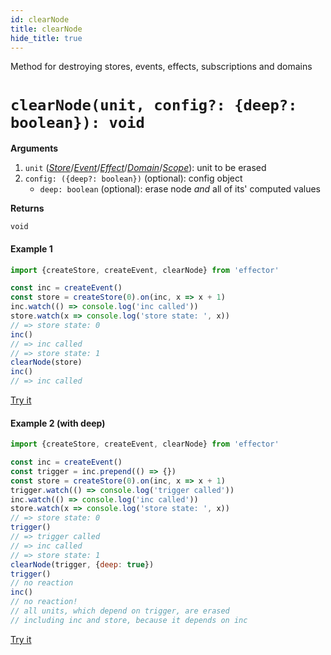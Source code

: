 ```yaml
---
id: clearNode
title: clearNode
hide_title: true
---
```


Method for destroying stores, events, effects, subscriptions and domains

# `clearNode(unit, config?: {deep?: boolean}): void`

**Arguments**

1. `unit` ([_Store_](Store.md)/[_Event_](Event.md)/[_Effect_](Effect.md)/[_Domain_](Domain.md)/[_Scope_](Scope.md)): unit to be erased
2. `config: ({deep?: boolean})` (optional): config object
   - `deep: boolean` (optional): erase node _and_ all of its' computed values

**Returns**

`void`

#### Example 1

```js
import {createStore, createEvent, clearNode} from 'effector'

const inc = createEvent()
const store = createStore(0).on(inc, x => x + 1)
inc.watch(() => console.log('inc called'))
store.watch(x => console.log('store state: ', x))
// => store state: 0
inc()
// => inc called
// => store state: 1
clearNode(store)
inc()
// => inc called
```

[Try it](https://share.effector.dev/WjuSl6aN)

#### Example 2 (with deep)

```js
import {createStore, createEvent, clearNode} from 'effector'

const inc = createEvent()
const trigger = inc.prepend(() => {})
const store = createStore(0).on(inc, x => x + 1)
trigger.watch(() => console.log('trigger called'))
inc.watch(() => console.log('inc called'))
store.watch(x => console.log('store state: ', x))
// => store state: 0
trigger()
// => trigger called
// => inc called
// => store state: 1
clearNode(trigger, {deep: true})
trigger()
// no reaction
inc()
// no reaction!
// all units, which depend on trigger, are erased
// including inc and store, because it depends on inc
```

[Try it](https://share.effector.dev/EkETZtKI)
